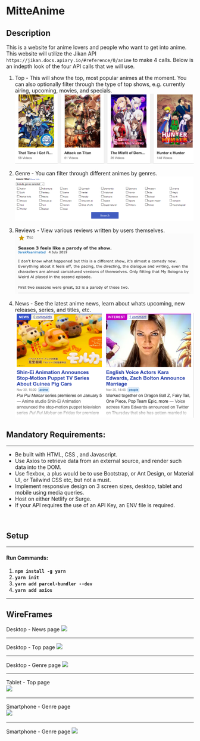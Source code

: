 # MitteAnime

## Description

This is a website for anime lovers and people who want to get into anime. This website will utilize the Jikan API `https://jikan.docs.apiary.io/#reference/0/anime` to make 4 calls. Below is an indepth look of the four API calls that we will use.

1. Top - This will show the top, most popular animes at the moment. You can also optionally filter through the type of top shows, e.g. currently airing, upcoming, movies, and specials.
   ![New shows](img/animeimg.png)
2. Genre - You can filter through different animes by genres.
   ![Genre](img/Genre.png)

3. Reviews - View various reviews written by users themselves.
   ![reviews](img/reviews.png)

4. News - See the latest anime news, learn about whats upcoming, new releases, series, and titles, etc.
   ![news](img/news.png)

## Mandatory Requirements:

---

- Be built with HTML, CSS , and Javascript.
- Use Axios to retrieve data from an external source, and render such data into the DOM.
- Use flexbox, a plus would be to use Bootstrap, or Ant Design, or Material UI, or Tailwind CSS etc, but not a must.
- Implement responsive design on 3 screen sizes, desktop, tablet and mobile using media queries.
- Host on either Netlify or Surge.
- If your API requires the use of an API Key, an ENV file is required.

<br>

## Setup

---

#### Run Commands:

1. **`npm install -g yarn`**
2. **`yarn init`**
3. **`yarn add parcel-bundler --dev`**
4. **`yarn add axios`**

---

## WireFrames

Desktop - News page
<img src='https://i.postimg.cc/25FsMyPL/Desktop-News.png'/>

---

Desktop - Top page
<img src='https://i.postimg.cc/gJzCWdWS/Desktop-Top.png'/>

---

Desktop - Genre page
<img src='https://i.postimg.cc/X7r0qVyt/Desktop-Genre.png'/>

---

Tablet - Top page <br>
<img src='https://i.postimg.cc/zfrmxKP1/iPad-Top.png'/>

---

Smartphone - Genre page <br>
<img src='https://i.postimg.cc/qMWHC9sq/i-Phone-Genre-Menu.png'/>

---

Smartphone - Genre page
<img src='https://i.postimg.cc/cLYy7Xhm/i-Phone-Genre-Action.png'/>

